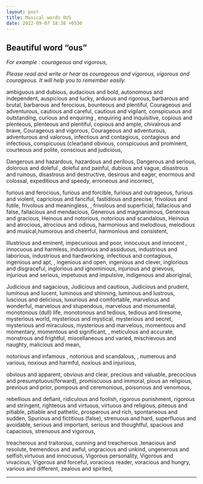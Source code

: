 ```yaml
---
layout: post
title: Musical words OUS
date: 2022-09-07 18:38 +0530
---
```

## Beautiful word “ous”

*For example : courageous and vigorous,*

_Please read and write or hear as courageous and vigorous, vigorous and courageous. It will help you to remember easily._

 

 

ambiguous and dubious, audacious and  bold, autonomous and independent, auspicious and lucky, arduous and rigorous, barbarous and brutal, barbarous and ferocious, bounteous and plentiful, Courageous  and adventurous, cautious and careful, cautious and vigilant, conspicuous  and outstanding, curious  and enquiring , enquiring and inquisitive, copious and plenteous,  plenteous and plentiful, copious and  ample, chivalrous and brave, Courageous and vigorous, Courageous and adventurous, adventurous  and valorous, infectious and contagious, contagious and infectious, conspicuous (clear)and obvious, conspicuous  and prominent, courteous and polite, conscious and judicious,

Dangerous and hazardous, hazardous and perilous, Dangerous and serious, dolorous and doleful , doleful and painful, dubious and vague, disastrous and ruinous, disastrous and destructive, desirous and eager, enormous  and colossal, expeditious and speedy, erroneous and incorrect,

furious and ferocious, furious and forcible, furious and  outrageous, furious and violent, capricious and fanciful, fastidious and precise, frivolous and futile, frivolous and meaningless, , frivolous and superficial, fallacious and false, fallacious and mendacious, Generous and magnanimous, Generous and gracious, Heinous and notorious, notorious and scandalous, Heinous and atrocious, atrocious and odious, harmonious and melodious, melodious and musical,humorous and cheerful, harmonious and consistent,

Illustrious and eminent, impecunious and poor,  innocuous  and innocent , innocuous  and  harmless, industrious and assiduous,  industrious and laborious, industrious and hardworking, infectious and contagious, ingenious and apt, , ingenious and open, ingenious and clever, inglorious and disgraceful, inglorious and ignominious, injurious and grievous, injurious and serious, impetuous and impulsive, indigenous and  aboriginal,

Judicious and sagacious, Judicious  and cautious, Judicious  and prudent, luminous  and lucent, luminous and shinning, luminous and lustrous, luscious and delicious, luxurious and comfortable, marvelous  and wonderful, marvelous and stupendous, marvelous and monumental, monotonous (dull) life, monotonous  and tedious, tedious and tiresome, mysterious world, mysterious  and mystical, mysterious  and secret, mysterious  and miraculous,  mysterious  and marvelous, momentous and momentary, momentous and significant, , meticulous and accurate, monstrous and frightful, miscellaneous and varied, mischievous and naughty, malicious and mean,

notorious  and infamous ,  notorious and scandalous, , numerous  and various, noxious and harmful, noxious and injurious,

obvious and apparent, obvious  and clear, precious and valuable, precocious and presumptuous(forward),  promiscuous and immoral, pious an religious, previous and prior, pompous and ceremonious, poisonous and venomous,

 rebellious and defiant, ridiculous and foolish, rigorous punishment, rigorous and stringent, righteous and virtuous, virtuous  and religious, piteous and pitiable, pitiable and pathetic, prosperous and rich, spontaneous and  sudden, Spurious and fictitious (false), strenuous and hard, superfluous and avoidable, serious and important, serious and thoughtful, spacious and capacious, strenuous and vigorous,

 treacherous  and traitorous, cunning and treacherous ,tenacious and resolute, tremendous and awful, ungracious and unkind, ungenerous and selfish,virtuous  and innocuous, Vigorous personality, Vigorous  and vivacious, Vigorous  and forceful,  voracious reader, voracious and hungry, various and different, zealous and spirited,

---------------------------------------------------------------------